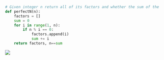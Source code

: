 ```.py
# Given integer n return all of its factors and whether the sum of the factors is equal to n
def perfectN(n):
    factors = []
    sum = 0
    for i in range(1, n):
        if n % i == 0:
            factors.append(i)
            sum += i
    return factors, n==sum
```

![](https://i.imgur.com/M1h6kuQ.png)
